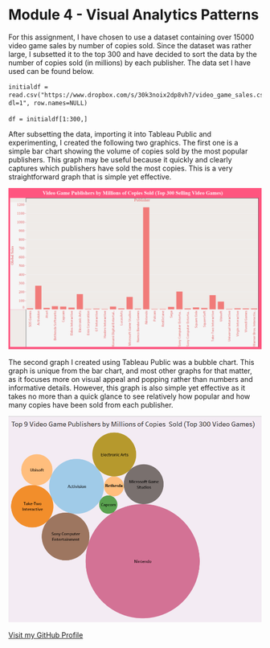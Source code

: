 # Module 4 - Visual Analytics Patterns

For this assignment, I have chosen to use a dataset containing over 15000 video game sales by number of copies sold. Since the dataset was rather large, I subsetted it to the top 300 and have decided to sort the data by the number of copies sold (in millions) by each publisher. 
The data set I have used can be found below. 

```
initialdf = read.csv("https://www.dropbox.com/s/30k3noix2dp8vh7/video_game_sales.csv?dl=1", row.names=NULL)

df = initialdf[1:300,]
```
After subsetting the data, importing it into Tableau Public and experimenting, I created the following two graphics. The first one is a simple bar chart showing the volume of copies sold by the most popular publishers. This graph may be useful because it quickly and clearly captures which publishers have sold the most copies. This is a very straightforward graph that is simple yet effective. 

![graph1](./images/videogamesalesbar.png)

The second graph I created using Tableau Public was a bubble chart. This graph is unique from the bar chart, and most other graphs for that matter, as it focuses more on visual appeal and popping rather than numbers and informative details. However, this graph is also simple yet effective as it takes no more than a quick glance to see relatively how popular and how many copies have been sold from each publisher.

![graph2](./images/videogamesalesbubble.png)

[Visit my GitHub Profile](https://github.com/adamwk97)
